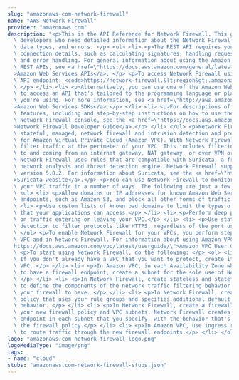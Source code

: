 ```yaml
---
slug: "amazonaws-com-network-firewall"
name: "AWS Network Firewall"
provider: "amazonaws.com"
description: "<p>This is the API Reference for Network Firewall. This guide is for\
  \ developers who need detailed information about the Network Firewall API actions,\
  \ data types, and errors. </p> <ul> <li> <p>The REST API requires you to handle\
  \ connection details, such as calculating signatures, handling request retries,\
  \ and error handling. For general information about using the Amazon Web Services\
  \ REST APIs, see <a href=\"https://docs.aws.amazon.com/general/latest/gr/aws-apis.html\"\
  >Amazon Web Services APIs</a>. </p> <p>To access Network Firewall using the REST\
  \ API endpoint: <code>https://network-firewall.&lt;region&gt;.amazonaws.com </code>\
  \ </p> </li> <li> <p>Alternatively, you can use one of the Amazon Web Services SDKs\
  \ to access an API that's tailored to the programming language or platform that\
  \ you're using. For more information, see <a href=\"http://aws.amazon.com/tools/#SDKs\"\
  >Amazon Web Services SDKs</a>.</p> </li> <li> <p>For descriptions of Network Firewall\
  \ features, including and step-by-step instructions on how to use them through the\
  \ Network Firewall console, see the <a href=\"https://docs.aws.amazon.com/network-firewall/latest/developerguide/\"\
  >Network Firewall Developer Guide</a>.</p> </li> </ul> <p>Network Firewall is a\
  \ stateful, managed, network firewall and intrusion detection and prevention service\
  \ for Amazon Virtual Private Cloud (Amazon VPC). With Network Firewall, you can\
  \ filter traffic at the perimeter of your VPC. This includes filtering traffic going\
  \ to and coming from an internet gateway, NAT gateway, or over VPN or Direct Connect.\
  \ Network Firewall uses rules that are compatible with Suricata, a free, open source\
  \ network analysis and threat detection engine. Network Firewall supports Suricata\
  \ version 5.0.2. For information about Suricata, see the <a href=\"https://suricata.io/\"\
  >Suricata website</a>.</p> <p>You can use Network Firewall to monitor and protect\
  \ your VPC traffic in a number of ways. The following are just a few examples: </p>\
  \ <ul> <li> <p>Allow domains or IP addresses for known Amazon Web Services service\
  \ endpoints, such as Amazon S3, and block all other forms of traffic.</p> </li>\
  \ <li> <p>Use custom lists of known bad domains to limit the types of domain names\
  \ that your applications can access.</p> </li> <li> <p>Perform deep packet inspection\
  \ on traffic entering or leaving your VPC.</p> </li> <li> <p>Use stateful protocol\
  \ detection to filter protocols like HTTPS, regardless of the port used.</p> </li>\
  \ </ul> <p>To enable Network Firewall for your VPCs, you perform steps in both Amazon\
  \ VPC and in Network Firewall. For information about using Amazon VPC, see <a href=\"\
  https://docs.aws.amazon.com/vpc/latest/userguide/\">Amazon VPC User Guide</a>.</p>\
  \ <p>To start using Network Firewall, do the following: </p> <ol> <li> <p>(Optional)\
  \ If you don't already have a VPC that you want to protect, create it in Amazon\
  \ VPC. </p> </li> <li> <p>In Amazon VPC, in each Availability Zone where you want\
  \ to have a firewall endpoint, create a subnet for the sole use of Network Firewall.\
  \ </p> </li> <li> <p>In Network Firewall, create stateless and stateful rule groups,\
  \ to define the components of the network traffic filtering behavior that you want\
  \ your firewall to have. </p> </li> <li> <p>In Network Firewall, create a firewall\
  \ policy that uses your rule groups and specifies additional default traffic filtering\
  \ behavior. </p> </li> <li> <p>In Network Firewall, create a firewall and specify\
  \ your new firewall policy and VPC subnets. Network Firewall creates a firewall\
  \ endpoint in each subnet that you specify, with the behavior that's defined in\
  \ the firewall policy.</p> </li> <li> <p>In Amazon VPC, use ingress routing enhancements\
  \ to route traffic through the new firewall endpoints.</p> </li> </ol>"
logo: "amazonaws.com-network-firewall-logo.png"
logoMediaType: "image/png"
tags:
- name: "cloud"
stubs: "amazonaws.com-network-firewall-stubs.json"
---
```

